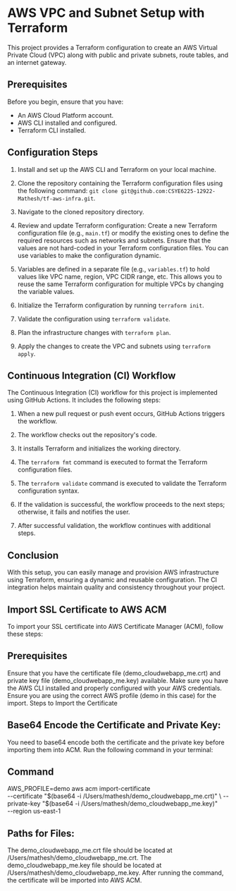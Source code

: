 # AWS VPC and Subnet Setup with Terraform

This project provides a Terraform configuration to create an AWS Virtual Private Cloud (VPC) along with public and private subnets, route tables, and an internet gateway.

## Prerequisites

Before you begin, ensure that you have:

- An AWS Cloud Platform account.
- AWS CLI installed and configured.
- Terraform CLI installed.

## Configuration Steps

1. Install and set up the AWS CLI and Terraform on your local machine.

2. Clone the repository containing the Terraform configuration files using the following command: `git clone git@github.com:CSYE6225-12922-Mathesh/tf-aws-infra.git`.

3. Navigate to the cloned repository directory.

4. Review and update Terraform configuration: Create a new Terraform configuration file (e.g., `main.tf`) or modify the existing ones to define the required resources such as networks and subnets. Ensure that the values are not hard-coded in your Terraform configuration files. You can use variables to make the configuration dynamic.

5. Variables are defined in a separate file (e.g., `variables.tf`) to hold values like VPC name, region, VPC CIDR range, etc. This allows you to reuse the same Terraform configuration for multiple VPCs by changing the variable values.

6. Initialize the Terraform configuration by running `terraform init`.

7. Validate the configuration using `terraform validate`.

8. Plan the infrastructure changes with `terraform plan`.

9. Apply the changes to create the VPC and subnets using `terraform apply`.

## Continuous Integration (CI) Workflow

The Continuous Integration (CI) workflow for this project is implemented using GitHub Actions. It includes the following steps:

1. When a new pull request or push event occurs, GitHub Actions triggers the workflow.

2. The workflow checks out the repository's code.

3. It installs Terraform and initializes the working directory.

4. The `terraform fmt` command is executed to format the Terraform configuration files.

5. The `terraform validate` command is executed to validate the Terraform configuration syntax.

6. If the validation is successful, the workflow proceeds to the next steps; otherwise, it fails and notifies the user.

7. After successful validation, the workflow continues with additional steps.



## Conclusion

With this setup, you can easily manage and provision AWS infrastructure using Terraform, ensuring a dynamic and reusable configuration. The CI integration helps maintain quality and consistency throughout your project.


## Import SSL Certificate to AWS ACM

To import your SSL certificate into AWS Certificate Manager (ACM), follow these steps:

## Prerequisites
Ensure that you have the certificate file (demo_cloudwebapp_me.crt) and private key file (demo_cloudwebapp_me.key) available.
Make sure you have the AWS CLI installed and properly configured with your AWS credentials.
Ensure you are using the correct AWS profile (demo in this case) for the import.
Steps to Import the Certificate
## Base64 Encode the Certificate and Private Key:
You need to base64 encode both the certificate and the private key before importing them into ACM. Run the following command in your terminal:
## Command
AWS_PROFILE=demo aws acm import-certificate \
    --certificate "$(base64 -i /Users/mathesh/demo_cloudwebapp_me.crt)" \
    --private-key "$(base64 -i /Users/mathesh/demo_cloudwebapp_me.key)" \
    --region us-east-1

## Paths for Files:
The demo_cloudwebapp_me.crt file should be located at /Users/mathesh/demo_cloudwebapp_me.crt.
The demo_cloudwebapp_me.key file should be located at /Users/mathesh/demo_cloudwebapp_me.key.
After running the command, the certificate will be imported into AWS ACM.
